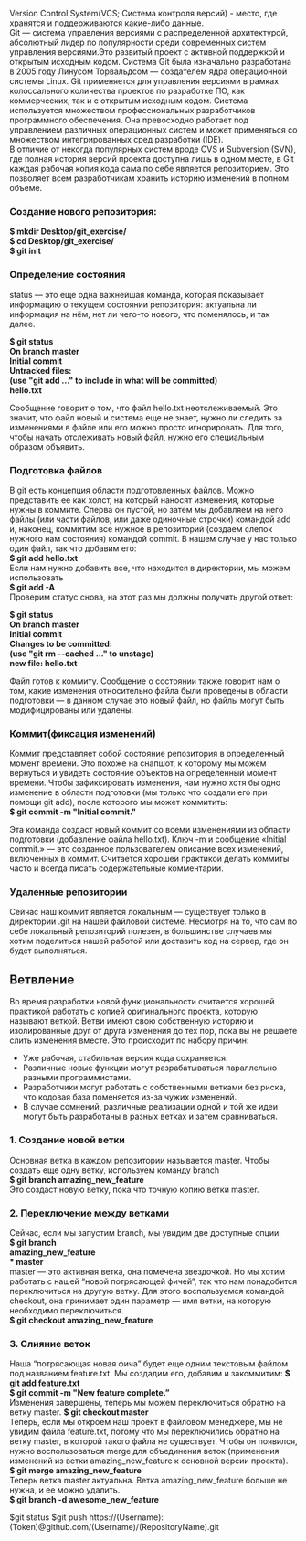 Version Control System(VCS; Система контроля версий) - место, где хранятся и поддерживаются какие-либо данные.<br>
Git — система управления версиями с распределенной архитектурой, абсолютный лидер по популярности среди современных систем управления версиями.Это развитый проект с активной поддержкой и открытым исходным кодом. Система Git была изначально разработана в 2005 году Линусом Торвальдсом — создателем ядра операционной системы Linux. Git применяется для управления версиями в рамках колоссального количества проектов по разработке ПО, как коммерческих, так и с открытым исходным кодом. Система используется множеством профессиональных разработчиков программного обеспечения. Она превосходно работает под управлением различных операционных систем и может применяться со множеством интегрированных сред разработки (IDE).<br>
В отличие от некогда популярных систем вроде CVS и Subversion (SVN), где полная история версий проекта доступна лишь в одном месте, в Git каждая рабочая копия кода сама по себе является репозиторием. Это позволяет всем разработчикам хранить историю изменений в полном объеме.<br>
    <h3>Создание нового репозитория:</h3>
<b>$ mkdir Desktop/git_exercise/<br>
$ cd Desktop/git_exercise/<br>
$ git init</b><br>

<h3>Определение состояния</h3>
status — это еще одна важнейшая команда, которая показывает информацию о текущем состоянии репозитория: актуальна ли информация на нём, нет ли чего-то нового, что поменялось, и так далее.

<b>$ git status<br>
On branch master<br>
Initial commit<br>
Untracked files:<br>
(use "git add ..." to include in what will be committed)<br>
hello.txt</b><br>

Сообщение говорит о том, что файл hello.txt неотслеживаемый. Это значит, что файл новый и система еще не знает, нужно ли следить за изменениями в файле или его можно просто игнорировать. Для того, чтобы начать отслеживать новый файл, нужно его специальным образом объявить.
<h3>Подготовка файлов</h3>
В git есть концепция области подготовленных файлов. Можно представить ее как холст, на который наносят изменения, которые нужны в коммите. Сперва он пустой, но затем мы добавляем на него файлы (или части файлов, или даже одиночные строчки) командой add и, наконец, коммитим все нужное в репозиторий (создаем слепок нужного нам состояния) командой commit.
В нашем случае у нас только один файл, так что добавим его:<br>
<b>$ git add hello.txt</b><br>
Если нам нужно добавить все, что находится в директории, мы можем использовать<br>
<b>$ git add -A</b><br>
Проверим статус снова, на этот раз мы должны получить другой ответ:<br>

<b>$ git status<br>
On branch master<br>
Initial commit<br>
Changes to be committed:<br>
(use "git rm --cached ..." to unstage)<br>
new file: hello.txt</b><br>

Файл готов к коммиту. Сообщение о состоянии также говорит нам о том, какие изменения относительно файла были проведены в области подготовки — в данном случае это новый файл, но файлы могут быть модифицированы или удалены.

<h3>Коммит(фиксация изменений)</h3>
Коммит представляет собой состояние репозитория в определенный момент времени. Это похоже на снапшот, к которому мы можем вернуться и увидеть состояние объектов на определенный момент времени.
Чтобы зафиксировать изменения, нам нужно хотя бы одно изменение в области подготовки (мы только что создали его при помощи git add), после которого мы может коммитить:<br>
<b>$ git commit -m "Initial commit."</b><br>

Эта команда создаст новый коммит со всеми изменениями из области подготовки (добавление файла hello.txt). Ключ -m и сообщение «Initial commit.» — это созданное пользователем описание всех изменений, включенных в коммит. Считается хорошей практикой делать коммиты часто и всегда писать содержательные комментарии.

<h3>Удаленные репозитории</h3>
Сейчас наш коммит является локальным — существует только в директории .git на нашей файловой системе. Несмотря на то, что сам по себе локальный репозиторий полезен, в большинстве случаев мы хотим поделиться нашей работой или доставить код на сервер, где он будет выполняться.

<h2>Ветвление</h2>
Во время разработки новой функциональности считается хорошей практикой работать с копией оригинального проекта, которую называют веткой. Ветви имеют свою собственную историю и изолированные друг от друга изменения до тех пор, пока вы не решаете слить изменения вместе. Это происходит по набору причин:
<ul>
<li>Уже рабочая, стабильная версия кода сохраняется.</li>
<li>Различные новые функции могут разрабатываться параллельно разными программистами.</li>
<li>Разработчики могут работать с собственными ветками без риска, что кодовая база поменяется из-за чужих изменений.</li>
<li>В случае сомнений, различные реализации одной и той же идеи могут быть разработаны в разных ветках и затем сравниваться.</li>
</ul>

<h3>1. Создание новой ветки</h3>
Основная ветка в каждом репозитории называется master. Чтобы создать еще одну ветку, используем команду branch <name><br>
  <b>$ git branch amazing_new_feature</b><br>
Это создаст новую ветку, пока что точную копию ветки master.
  
  <h3>2. Переключение между ветками</h3>
Сейчас, если мы запустим branch, мы увидим две доступные опции:<br>
<b>$ git branch<br>
amazing_new_feature<br>
  * master</b><br>
master — это активная ветка, она помечена звездочкой. Но мы хотим работать с нашей “новой потрясающей фичей”, так что нам понадобится переключиться на другую ветку. Для этого воспользуемся командой checkout, она принимает один параметр — имя ветки, на которую необходимо переключиться.<br>
  <b>$ git checkout amazing_new_feature</b><br>
  
  <h3>3. Слияние веток</h3>
Наша “потрясающая новая фича” будет еще одним текстовым файлом под названием feature.txt. Мы создадим его, добавим и закоммитим:
<b>$ git add feature.txt<br>
   $ git commit -m "New feature complete.”</b><br>
Изменения завершены, теперь мы можем переключиться обратно на ветку master.
  <b>$ git checkout master</b><br>
Теперь, если мы откроем наш проект в файловом менеджере, мы не увидим файла feature.txt, потому что мы переключились обратно на ветку master, в которой такого файла не существует. Чтобы он появился, нужно воспользоваться merge для объединения веток (применения изменений из ветки amazing_new_feature к основной версии проекта).<br>
  <b>$ git merge amazing_new_feature</b><br>
Теперь ветка master актуальна. Ветка amazing_new_feature больше не нужна, и ее можно удалить.<br>
  <b>$ git branch -d awesome_new_feature</b><br>  
  
  
$git status
$git push https://(Username):(Token)@github.com/(Username)/(RepositoryName).git
